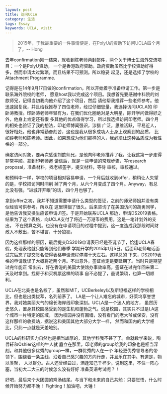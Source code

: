 ```yaml
---
layout: post
title: 访问UCLA
category: 生活
tags: Essay
keywords: UCLA, visit
---
```


> 2015年，于我最重要的一件事情便是，在PolyU的资助下访问UCLA四个月了。-- Hong

去年confirmation刚一结束，就收到陈老师两封邮件，两个关于博士生海外交流项目：一个是PolyU资助，
一个是香港政府资助。政府资助虽然比学校资助好得多，然而申请太过繁琐，而且结果不可预测。所以稳妥
起见，还是选择了学校的Attachment Programme.  

记得是在14年9月17日做的confirmation，所以开始着手准备申请工作。第一步是联系海外院校的老师，
愿意host我以完成这个项目。我想首先要感谢中科院的刘歆师兄，记得当初我向他介绍了这个项目，然后
请他帮我推荐一些老师参考。他迅速回复我，并且给我推荐了四位老师，经过仔细思量，我选择访问UCLA的
印卧涛教授。印卧涛老师年轻有为，在我们优化圈绝对是大明星，除开学问做得好之外，他身上肯定还有很
多其他的优点值得学习，所以我选择访问印老师。四个月的相处也验证了我的想法，印老师博闻强识，涉猎
广泛，思维活跃，平易近人，很好相处。他也非常勤奋刻苦，这也是我从很多成功人士身上观察到的品质，
比如薛老师和陈老师。因此，如果想成为他们那样的人，我必须让这种品质成为我性格的一部分。  

确定访问对象，要再次感谢刘歆师兄，是他向印老师推荐了我，让我这第一步走得非常平顺。拿到印老师邀
请信后，就是一些申请的常规步骤，写research proposal，准备材料，找老板签字，提交材料，等待
审核，审核通过。  

和预料中一样，学校的项目相对容易申请，一个月后就收到offer，稍稍让人失望的是，学校把访问时间削
掉了两个月，从六个月变成了四个月。Anyway，有总比没有强。“进城开开眼”的话，四个月也够了。  

拿到offer之初，我并不知道需要申请什么类型的签证，之前的师兄师姐并没有类似经验可供参考。所以在
这里徘徊了很久。后来咨询了在美国访问的胡勇同学，是他告诉我交换生应该申请J1签。于是开始联系UCLA
那边，申请DS2019表格。结果为了这个表格，向UCLA支付了将近一万港币的费用，这是一笔计划外的支出，
不在预算之列。也没有在申请项目的过程中提到，这一度造成我那段时间财政入不敷出，苦不堪言，十分狼狈。  

因为这样那样的原因，最后提交DS2019申请表已经是圣诞节了，恰逢UCLA春假，处理表格就只能等到他们春季
学期开学的2015年1月5日。后面印老师电话面试完后忘了提交签名使得表格申请流程停滞十天左右。这样总的
下来，DS2019表格的申请耽误了大概将近两个月。不出意外，签证肯定是要延期了。当时只是期望过完年能正
常出去，好在香港的美国大使馆办事效率高，签证在过完年回来第二天及时拿到。找房子和买机票这样的琐事
自不必提了，虽说繁琐，也算一切顺利。  

UCLA在北美也是名校了，虽然和MIT，UCBerkeley以及斯坦福这样的学校相比，但也是出类拔萃，名列前茅了。
LA是一个让人难忘的城市，好莱坞享誉世界，我对她美丽大气的绵长海岸线印象深刻。UCLA是一个迷人的地方，
虽然历史悠久，置身其校园感受到的是生机和蓬勃之气。说是校园，其实只不过是LA这个城市一片特定的区域，
因为校园并没有围墙，没有看门的老大爷或保安，没有这样那样的收费站，据说这和美国其他大部分大学一样，
然而和国内的大学相比，只此一点就是天差地别。  

UCLA的科研实力自然也是相当雄厚的，其他学科我不甚了了。单就数学来说，陶哲轩和Oshier这样的牛人就
矗立在那里。印老师的group给我的印象也是相当深刻。和其他很多优秀的group一样，一群优秀的人在一个
年轻更优秀领导者的带领下，围绕着一条主线，沿着自己感兴趣的方向行走，并且乐在其中。有道是，物以类聚，
人以群分。古人还曾经曰过，酒逢知己千杯少。说到这里，不住一阵心塞，当初大二大三的时候怎么没有好好
准备英语考试呢？！  

好吧，最后来个大团圆的鸡汤结尾。与当下和未来的自己共勉：只要觉悟，什么时候开始努力都不晚！
Fighting！加油吧，大锤！



